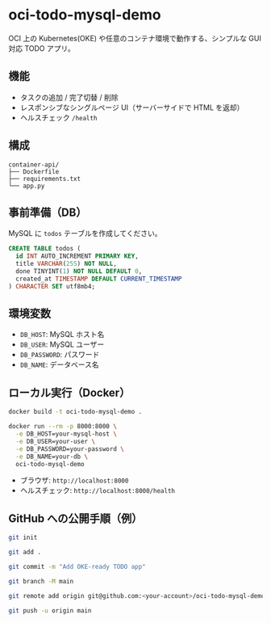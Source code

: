 # oci-todo-mysql-demo

OCI 上の Kubernetes(OKE) や任意のコンテナ環境で動作する、シンプルな GUI 対応 TODO アプリ。

## 機能
- タスクの追加 / 完了切替 / 削除
- レスポンシブなシングルページ UI（サーバーサイドで HTML を返却）
- ヘルスチェック `/health`

## 構成
```
container-api/
├── Dockerfile
├── requirements.txt
└── app.py
```

## 事前準備（DB）
MySQL に `todos` テーブルを作成してください。

```sql
CREATE TABLE todos (
  id INT AUTO_INCREMENT PRIMARY KEY,
  title VARCHAR(255) NOT NULL,
  done TINYINT(1) NOT NULL DEFAULT 0,
  created_at TIMESTAMP DEFAULT CURRENT_TIMESTAMP
) CHARACTER SET utf8mb4;
```

## 環境変数
- `DB_HOST`: MySQL ホスト名
- `DB_USER`: MySQL ユーザー
- `DB_PASSWORD`: パスワード
- `DB_NAME`: データベース名

## ローカル実行（Docker）
```bash
docker build -t oci-todo-mysql-demo .

docker run --rm -p 8000:8000 \
  -e DB_HOST=your-mysql-host \
  -e DB_USER=your-user \
  -e DB_PASSWORD=your-password \
  -e DB_NAME=your-db \
  oci-todo-mysql-demo
```

- ブラウザ: `http://localhost:8000`
- ヘルスチェック: `http://localhost:8000/health`

## GitHub への公開手順（例）
```bash
git init

git add .

git commit -m "Add OKE-ready TODO app"

git branch -M main

git remote add origin git@github.com:<your-account>/oci-todo-mysql-demo.git

git push -u origin main
```
